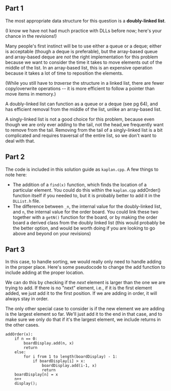 ## Part 1

The most appropriate data structure for this question is a **doubly-linked list**. 

(I know we have not had much practice with DLLs before now; here's your chance in the revisions!)

Many people's first instinct will be to use either a queue or a deque; either is acceptable (though a deque is preferable), but the array-based queue and array-based deque are _not_ the right implementation for this problem because we want to consider the time it takes to move elements out of the middle of the list. In an array-based list, this is an expensive operation because it takes a lot of time to reposition the elements. 

(While you still have to _traverse_ the structure in a linked list, there are fewer copy/overwrite operations -- it is more efficient to follow a pointer than move items in memory.)

A doubly-linked list can function as a queue or a deque (see pg 64), and has efficient removal from the middle of the list, unlike an array-based list. 

A singly-linked list is not a good choice for this problem, because even though we are only ever adding to the tail, not the head,we frequently want to remove from the tail. Removing from the tail of a singly-linked list is a bit complicated and requires traversal of the entire list, so we don't want to deal with that. 

## Part 2

The code is included in this solution guide as `kaplan.cpp`. A few things to note here:

- The addition of a `find(x)` function, which finds the location of a particular element. You could do this within the `kaplan.cpp` addOrder() function itself if you needed to, but it is probably better to add it in the `DLList.h` file. 
- The difference between `_n`, the internal value for the doubly-linked list, and `n`, the internal value for the order board. You could link these two together with a `getN()` function for the board, or by making the order board a derived class from the doubly linked list (this would probably be the better option, and would be worth doing if you are looking to go above and beyond on your revisions)

## Part 3

In this case, to handle sorting, we would really only need to handle adding in the proper place. Here's some pseudocode to change the add function to include adding at the proper location. 

We can do this by checking if the _next_ element is larger than the one we are trying to add. If there is no "next" element, i.e., if it is the first element added, we just add it to the first position. If we are adding in order, it will always stay in order. 

The only other special case to consider is if the new element we are adding is the largest element so far. We'll just add it to the end in that case, and to make sure we only do that if it's the largest element, we include returns in the other cases. 

```
addOrder(x):
    if n == 0:
        boardDisplay.add(n, x)
        return
    else:
        for i from 1 to length(boardDisplay) - 1:
            if boardDisplay[i] > x:
                boardDisplay.add(i-1, x)
                return
    boardDisplay[n] = x
    n++
    display();
```
